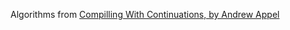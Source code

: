 Algorithms from [Compilling With Continuations, by Andrew Appel](https://www.amazon.com/Compiling-Continuations-Andrew-W-Appel/dp/052103311X)
